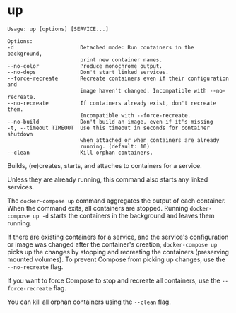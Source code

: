 <!--[metadata]>
+++
title = "up"
description = "Builds, (re)creates, starts, and attaches to containers for a service."
keywords = ["fig, composition, compose, docker, orchestration, cli,  up"]
[menu.main]
identifier="up.compose"
parent = "smn_compose_cli"
+++
<![end-metadata]-->

# up

```
Usage: up [options] [SERVICE...]

Options:
-d                     Detached mode: Run containers in the background,
                       print new container names.
--no-color             Produce monochrome output.
--no-deps              Don't start linked services.
--force-recreate       Recreate containers even if their configuration and
                       image haven't changed. Incompatible with --no-recreate.
--no-recreate          If containers already exist, don't recreate them.
                       Incompatible with --force-recreate.
--no-build             Don't build an image, even if it's missing
-t, --timeout TIMEOUT  Use this timeout in seconds for container shutdown
                       when attached or when containers are already
                       running. (default: 10)
--clean                Kill orphan containers.
```

Builds, (re)creates, starts, and attaches to containers for a service.

Unless they are already running, this command also starts any linked services.

The `docker-compose up` command aggregates the output of each container. When
the command exits, all containers are stopped. Running `docker-compose up -d`
starts the containers in the background and leaves them running.

If there are existing containers for a service, and the service's configuration
or image was changed after the container's creation, `docker-compose up` picks
up the changes by stopping and recreating the containers (preserving mounted
volumes). To prevent Compose from picking up changes, use the `--no-recreate`
flag.

If you want to force Compose to stop and recreate all containers, use the
`--force-recreate` flag.

You can kill all orphan containers using the `--clean` flag.
